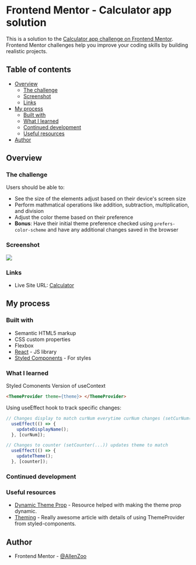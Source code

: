 # Frontend Mentor - Calculator app solution

This is a solution to the [Calculator app challenge on Frontend Mentor](https://www.frontendmentor.io/challenges/calculator-app-9lteq5N29). Frontend Mentor challenges help you improve your coding skills by building realistic projects. 

## Table of contents

- [Overview](#overview)
  - [The challenge](#the-challenge)
  - [Screenshot](#screenshot)
  - [Links](#links)
- [My process](#my-process)
  - [Built with](#built-with)
  - [What I learned](#what-i-learned)
  - [Continued development](#continued-development)
  - [Useful resources](#useful-resources)
- [Author](#author)


## Overview

### The challenge

Users should be able to:

- See the size of the elements adjust based on their device's screen size
- Perform mathmatical operations like addition, subtraction, multiplication, and division
- Adjust the color theme based on their preference
- **Bonus**: Have their initial theme preference checked using `prefers-color-scheme` and have any additional changes saved in the browser

### Screenshot

![](./screenshot.jpg)


### Links

- Live Site URL: [Calculator](https://allenzoo.github.io/CalculatorProject/)

## My process

### Built with

- Semantic HTML5 markup
- CSS custom properties
- Flexbox
- [React](https://reactjs.org/) - JS library
- [Styled Components](https://styled-components.com/) - For styles

### What I learned



Styled Comonents Version of useContext
```html
<ThemeProvider theme={theme}> </ThemeProvider>
```

Using useEffect hook to track specific changes:

```js
// Changes display to match curNum everytime curNum changes (setCurNum(...))
  useEffect(() => {
    updateDisplayName();
  }, [curNum]);

// Changes to counter (setCounter(...)) updates theme to match
  useEffect(() => {
    updateTheme();
  }, [counter]);

```


### Continued development


### Useful resources

- [Dynamic Theme Prop](https://stackoverflow.com/questions/42796584/dynamic-theme-in-styled-components) - Resource helped with making the theme prop dynamic.
- [Theming](https://styled-components.com/docs/advanced) - Really awesome article with details of using ThemeProvider from styled-components.


## Author

- Frontend Mentor - [@AllenZoo](https://www.frontendmentor.io/profile/AllenZoo)

